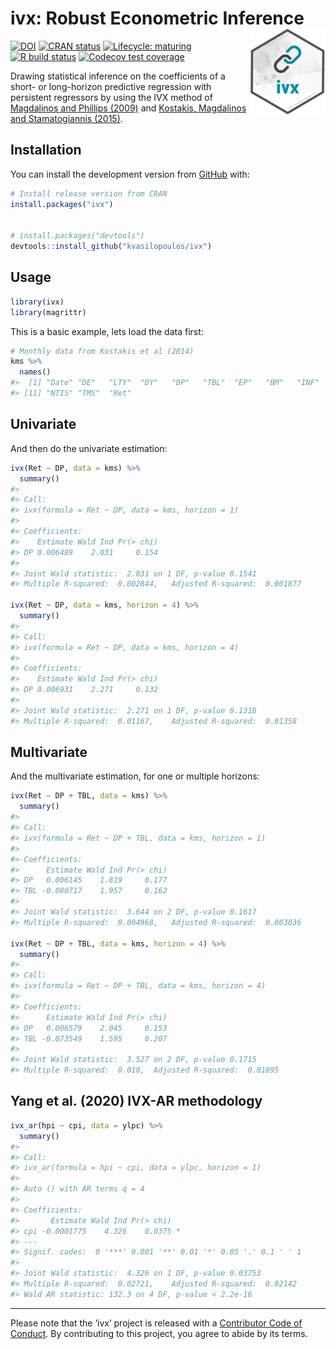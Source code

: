 
# ivx: Robust Econometric Inference <img src='man/figures/logo.png' align="right" height="136.5" />

<!-- badges: start -->

[![DOI](https://zenodo.org/badge/137785074.svg)](https://zenodo.org/badge/latestdoi/137785074)
[![CRAN
status](https://www.r-pkg.org/badges/version/ivx)](https://cran.r-project.org/package=ivx)
[![Lifecycle:
maturing](https://img.shields.io/badge/lifecycle-maturing-blue.svg)](https://www.tidyverse.org/lifecycle/#maturing)
[![R build
status](https://github.com/kvasilopoulos/ivx/workflows/R-CMD-check/badge.svg)](https://github.com/kvasilopoulos/ivx/actions)
[![Codecov test
coverage](https://codecov.io/gh/kvasilopoulos/ivx/branch/master/graph/badge.svg)](https://codecov.io/gh/kvasilopoulos/ivx?branch=master)

<!-- badges: end -->

Drawing statistical inference on the coefficients of a short- or
long-horizon predictive regression with persistent regressors by using
the IVX method of [Magdalinos and Phillips
(2009)](https://doi.org/10.1017/S0266466608090154) and [Kostakis,
Magdalinos and Stamatogiannis
(2015)](https://doi.org/10.1093/rfs/hhu139).

## Installation

You can install the development version from
[GitHub](https://github.com/) with:

``` r
# Install release version from CRAN
install.packages("ivx")


# install.packages("devtools")
devtools::install_github("kvasilopoulos/ivx")
```

## Usage

``` r
library(ivx)
library(magrittr)
```

This is a basic example, lets load the data first:

``` r
# Monthly data from Kostakis et al (2014)
kms %>%
  names()
#>  [1] "Date" "DE"   "LTY"  "DY"   "DP"   "TBL"  "EP"   "BM"   "INF"  "DFY" 
#> [11] "NTIS" "TMS"  "Ret"
```

## Univariate

And then do the univariate estimation:

``` r
ivx(Ret ~ DP, data = kms) %>% 
  summary()
#> 
#> Call:
#> ivx(formula = Ret ~ DP, data = kms, horizon = 1)
#> 
#> Coefficients:
#>    Estimate Wald Ind Pr(> chi)
#> DP 0.006489    2.031     0.154
#> 
#> Joint Wald statistic:  2.031 on 1 DF, p-value 0.1541
#> Multiple R-squared:  0.002844,   Adjusted R-squared:  0.001877

ivx(Ret ~ DP, data = kms, horizon = 4) %>% 
  summary()
#> 
#> Call:
#> ivx(formula = Ret ~ DP, data = kms, horizon = 4)
#> 
#> Coefficients:
#>    Estimate Wald Ind Pr(> chi)
#> DP 0.006931    2.271     0.132
#> 
#> Joint Wald statistic:  2.271 on 1 DF, p-value 0.1318
#> Multiple R-squared:  0.01167,    Adjusted R-squared:  0.01358
```

## Multivariate

And the multivariate estimation, for one or multiple horizons:

``` r
ivx(Ret ~ DP + TBL, data = kms) %>% 
  summary()
#> 
#> Call:
#> ivx(formula = Ret ~ DP + TBL, data = kms, horizon = 1)
#> 
#> Coefficients:
#>      Estimate Wald Ind Pr(> chi)
#> DP   0.006145    1.819     0.177
#> TBL -0.080717    1.957     0.162
#> 
#> Joint Wald statistic:  3.644 on 2 DF, p-value 0.1617
#> Multiple R-squared:  0.004968,   Adjusted R-squared:  0.003036

ivx(Ret ~ DP + TBL, data = kms, horizon = 4) %>% 
  summary()
#> 
#> Call:
#> ivx(formula = Ret ~ DP + TBL, data = kms, horizon = 4)
#> 
#> Coefficients:
#>      Estimate Wald Ind Pr(> chi)
#> DP   0.006579    2.045     0.153
#> TBL -0.073549    1.595     0.207
#> 
#> Joint Wald statistic:  3.527 on 2 DF, p-value 0.1715
#> Multiple R-squared:  0.018,  Adjusted R-squared:  0.01895
```

## Yang et al. (2020) IVX-AR methodology

``` r
ivx_ar(hpi ~ cpi, data = ylpc) %>% 
  summary()
#> 
#> Call:
#> ivx_ar(formula = hpi ~ cpi, data = ylpc, horizon = 1)
#> 
#> Auto () with AR terms q = 4
#> 
#> Coefficients:
#>       Estimate Wald Ind Pr(> chi)  
#> cpi -0.0001775    4.326    0.0375 *
#> ---
#> Signif. codes:  0 '***' 0.001 '**' 0.01 '*' 0.05 '.' 0.1 ' ' 1
#> 
#> Joint Wald statistic:  4.326 on 1 DF, p-value 0.03753
#> Multiple R-squared:  0.02721,    Adjusted R-squared:  0.02142
#> Wald AR statistic: 132.3 on 4 DF, p-value < 2.2e-16
```

<!--
#### To-do  

* The Bonferroni method 
  - Cavanagh et al (1995)   
  - Campbell and Yogo (2006)    
* A conditional likelihood approach 
  - Jansson and Moreira (2006)  
* A control function approach   
  - Elliot (2001)
-->

-----

Please note that the ‘ivx’ project is released with a [Contributor Code
of
Conduct](https://github.com/kvasilopoulos/ivx/blob/master/.github/CODE_OF_CONDUCT.md).
By contributing to this project, you agree to abide by its terms.
